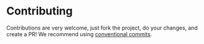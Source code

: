 # Contributing

Contributions are very welcome, just fork the project, do your changes, and create a PR!
We recommend using [conventional commits](https://www.conventionalcommits.org/en/v1.0.0/).
